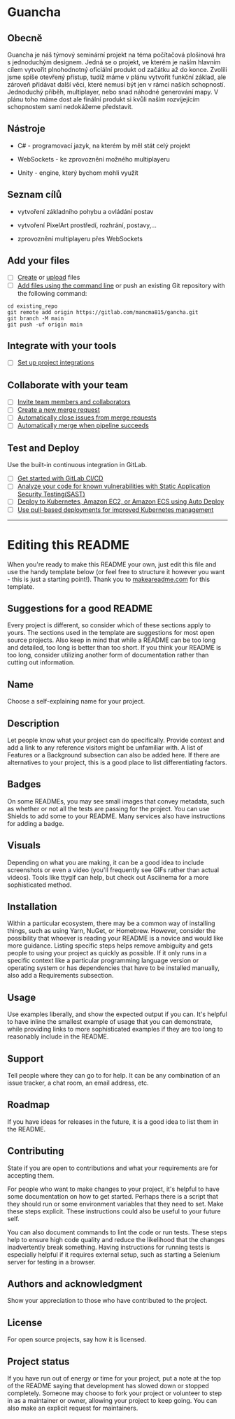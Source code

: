 # Guancha



## Obecně

Guancha je náš týmový seminární projekt na téma počítačová plošinová hra s jednoduchým designem. Jedná se o projekt, ve kterém je naším hlavním cílem vytvořit plnohodnotný oficiální produkt od začátku až do konce. Zvolili jsme spíše otevřený přístup, tudíž máme v plánu vytvořit funkční základ, ale zároveň přidávat další věci, které nemusí být jen v rámci naších schopností. Jednoduchý příběh, multiplayer, nebo snad náhodné generování mapy. V plánu toho máme dost ale finální produkt si kvůli naším rozvíjejícím schopnostem sami nedokážeme představit.


## Nástroje

- C# - programovací jazyk, na kterém by měl stát celý projekt

- WebSockets - ke zprovoznění možného multiplayeru

- Unity - engine, který bychom mohli využít


## Seznam cílů

- vytvoření základního pohybu a ovládání postav

- vytvoření PixelArt prostředí, rozhrání, postavy,...

- zprovoznění multiplayeru přes WebSockets



## Add your files

- [ ] [Create](https://gitlab.com/-/experiment/new_project_readme_content:17f7a56f6bd6b2c7ee4515df87f516e1?https://docs.gitlab.com/ee/user/project/repository/web_editor.html#create-a-file) or [upload](https://gitlab.com/-/experiment/new_project_readme_content:17f7a56f6bd6b2c7ee4515df87f516e1?https://docs.gitlab.com/ee/user/project/repository/web_editor.html#upload-a-file) files
- [ ] [Add files using the command line](https://gitlab.com/-/experiment/new_project_readme_content:17f7a56f6bd6b2c7ee4515df87f516e1?https://docs.gitlab.com/ee/gitlab-basics/add-file.html#add-a-file-using-the-command-line) or push an existing Git repository with the following command:

```
cd existing_repo
git remote add origin https://gitlab.com/mancma815/gancha.git
git branch -M main
git push -uf origin main
```

## Integrate with your tools

- [ ] [Set up project integrations](https://gitlab.com/-/experiment/new_project_readme_content:17f7a56f6bd6b2c7ee4515df87f516e1?https://docs.gitlab.com/ee/user/project/integrations/)

## Collaborate with your team

- [ ] [Invite team members and collaborators](https://gitlab.com/-/experiment/new_project_readme_content:17f7a56f6bd6b2c7ee4515df87f516e1?https://docs.gitlab.com/ee/user/project/members/)
- [ ] [Create a new merge request](https://gitlab.com/-/experiment/new_project_readme_content:17f7a56f6bd6b2c7ee4515df87f516e1?https://docs.gitlab.com/ee/user/project/merge_requests/creating_merge_requests.html)
- [ ] [Automatically close issues from merge requests](https://gitlab.com/-/experiment/new_project_readme_content:17f7a56f6bd6b2c7ee4515df87f516e1?https://docs.gitlab.com/ee/user/project/issues/managing_issues.html#closing-issues-automatically)
- [ ] [Automatically merge when pipeline succeeds](https://gitlab.com/-/experiment/new_project_readme_content:17f7a56f6bd6b2c7ee4515df87f516e1?https://docs.gitlab.com/ee/user/project/merge_requests/merge_when_pipeline_succeeds.html)

## Test and Deploy

Use the built-in continuous integration in GitLab.

- [ ] [Get started with GitLab CI/CD](https://gitlab.com/-/experiment/new_project_readme_content:17f7a56f6bd6b2c7ee4515df87f516e1?https://docs.gitlab.com/ee/ci/quick_start/index.html)
- [ ] [Analyze your code for known vulnerabilities with Static Application Security Testing(SAST)](https://gitlab.com/-/experiment/new_project_readme_content:17f7a56f6bd6b2c7ee4515df87f516e1?https://docs.gitlab.com/ee/user/application_security/sast/)
- [ ] [Deploy to Kubernetes, Amazon EC2, or Amazon ECS using Auto Deploy](https://gitlab.com/-/experiment/new_project_readme_content:17f7a56f6bd6b2c7ee4515df87f516e1?https://docs.gitlab.com/ee/topics/autodevops/requirements.html)
- [ ] [Use pull-based deployments for improved Kubernetes management](https://gitlab.com/-/experiment/new_project_readme_content:17f7a56f6bd6b2c7ee4515df87f516e1?https://docs.gitlab.com/ee/user/clusters/agent/)

***

# Editing this README

When you're ready to make this README your own, just edit this file and use the handy template below (or feel free to structure it however you want - this is just a starting point!).  Thank you to [makeareadme.com](https://gitlab.com/-/experiment/new_project_readme_content:17f7a56f6bd6b2c7ee4515df87f516e1?https://www.makeareadme.com/) for this template.

## Suggestions for a good README
Every project is different, so consider which of these sections apply to yours. The sections used in the template are suggestions for most open source projects. Also keep in mind that while a README can be too long and detailed, too long is better than too short. If you think your README is too long, consider utilizing another form of documentation rather than cutting out information.

## Name
Choose a self-explaining name for your project.

## Description
Let people know what your project can do specifically. Provide context and add a link to any reference visitors might be unfamiliar with. A list of Features or a Background subsection can also be added here. If there are alternatives to your project, this is a good place to list differentiating factors.

## Badges
On some READMEs, you may see small images that convey metadata, such as whether or not all the tests are passing for the project. You can use Shields to add some to your README. Many services also have instructions for adding a badge.

## Visuals
Depending on what you are making, it can be a good idea to include screenshots or even a video (you'll frequently see GIFs rather than actual videos). Tools like ttygif can help, but check out Asciinema for a more sophisticated method.

## Installation
Within a particular ecosystem, there may be a common way of installing things, such as using Yarn, NuGet, or Homebrew. However, consider the possibility that whoever is reading your README is a novice and would like more guidance. Listing specific steps helps remove ambiguity and gets people to using your project as quickly as possible. If it only runs in a specific context like a particular programming language version or operating system or has dependencies that have to be installed manually, also add a Requirements subsection.

## Usage
Use examples liberally, and show the expected output if you can. It's helpful to have inline the smallest example of usage that you can demonstrate, while providing links to more sophisticated examples if they are too long to reasonably include in the README.

## Support
Tell people where they can go to for help. It can be any combination of an issue tracker, a chat room, an email address, etc.

## Roadmap
If you have ideas for releases in the future, it is a good idea to list them in the README.

## Contributing
State if you are open to contributions and what your requirements are for accepting them.

For people who want to make changes to your project, it's helpful to have some documentation on how to get started. Perhaps there is a script that they should run or some environment variables that they need to set. Make these steps explicit. These instructions could also be useful to your future self.

You can also document commands to lint the code or run tests. These steps help to ensure high code quality and reduce the likelihood that the changes inadvertently break something. Having instructions for running tests is especially helpful if it requires external setup, such as starting a Selenium server for testing in a browser.

## Authors and acknowledgment
Show your appreciation to those who have contributed to the project.

## License
For open source projects, say how it is licensed.

## Project status
If you have run out of energy or time for your project, put a note at the top of the README saying that development has slowed down or stopped completely. Someone may choose to fork your project or volunteer to step in as a maintainer or owner, allowing your project to keep going. You can also make an explicit request for maintainers.


